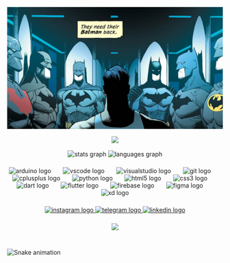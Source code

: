 <img src="./images/batman.jpg" alt="Batman">

<p align="center">
  <a href="https://github.com/DenverCoder1/readme-typing-svg"><img src="https://readme-typing-svg.herokuapp.com/?lines=IF%20The%20App%20Fails...;It's%20Cuz%20I%20Wasn’t%20There%20To%20Debug%20It.&font=Fira%20Code&center=true&width=540&height=60&color=4CB3DF&vCenter=true&size=22"></a>
</p> 

<div align="center">
  <img src="https://github-readme-stats.vercel.app/api?username=ahvvad&hide_title=false&hide_rank=false&show_icons=true&include_all_commits=true&count_private=true&disable_animations=false&theme=dracula&locale=en&hide_border=false" height="150" alt="stats graph"  />
  <img src="https://github-readme-stats.vercel.app/api/top-langs?username=ahvvad&locale=en&hide_title=false&layout=compact&card_width=320&langs_count=4&theme=dracula&hide_border=false" height="150"alt="languages graph"  />
</div>

###
<div align="center">
  <img src="https://cdn.jsdelivr.net/gh/devicons/devicon/icons/arduino/arduino-original.svg" height="30" alt="arduino logo"  />
  <img width="20" />
  <img src="https://cdn.jsdelivr.net/gh/devicons/devicon/icons/vscode/vscode-original.svg" height="30" alt="vscode logo"  />
  <img width="20" />
  <img src="https://cdn.jsdelivr.net/gh/devicons/devicon/icons/visualstudio/visualstudio-plain.svg" height="30" alt="visualstudio logo"  />
  <img width="20" />
  <img src="https://cdn.jsdelivr.net/gh/devicons/devicon/icons/git/git-original.svg" height="30" alt="git logo"  />
  <img width="20" />
  <img src="https://cdn.jsdelivr.net/gh/devicons/devicon/icons/cplusplus/cplusplus-original.svg" height="30" alt="cplusplus logo"  />
  <img width="20" />
  <img src="https://cdn.jsdelivr.net/gh/devicons/devicon/icons/python/python-original.svg" height="30" alt="python logo"  />
  <img width="20" />
  <img src="https://cdn.jsdelivr.net/gh/devicons/devicon/icons/html5/html5-original.svg" height="30" alt="html5 logo"  />
  <img width="20" />
  <img src="https://cdn.jsdelivr.net/gh/devicons/devicon/icons/css3/css3-original.svg" height="30" alt="css3 logo"  />
  <img width="20" />
  <img src="https://cdn.jsdelivr.net/gh/devicons/devicon/icons/dart/dart-original.svg" height="30" alt="dart logo"  />
  <img width="20" />
  <img src="https://cdn.jsdelivr.net/gh/devicons/devicon/icons/flutter/flutter-original.svg" height="30" alt="flutter logo"  />
  <img width="20" />
  <img src="https://cdn.jsdelivr.net/gh/devicons/devicon/icons/firebase/firebase-plain.svg" height="30" alt="firebase logo"  />
  <img width="20" />
  <img src="https://cdn.jsdelivr.net/gh/devicons/devicon/icons/figma/figma-original.svg" height="30" alt="figma logo"  />
  <img width="20" />
  <img src="https://cdn.jsdelivr.net/gh/devicons/devicon/icons/xd/xd-plain.svg" height="30" alt="xd logo"  />
</div>

###
<div align="center">
  <a href="https://www.instagram.com/ahvvad_" target="_blank">
    <img src="https://raw.githubusercontent.com/maurodesouza/profile-readme-generator/master/src/assets/icons/social/instagram/default.svg" width="49" height="37" alt="instagram logo"  />
  </a>
  <a href="https://t.me/ahvvvad" target="_blank">
    <img src="https://raw.githubusercontent.com/maurodesouza/profile-readme-generator/master/src/assets/icons/social/telegram/default.svg" width="49" height="37" alt="telegram logo"  />
  </a>
  <a href="www.linkedin.com/in/ahvvad" target="_blank">
    <img src="https://raw.githubusercontent.com/maurodesouza/profile-readme-generator/master/src/assets/icons/social/linkedin/default.svg" width="49" height="37" alt="linkedin logo"  />
  </a>
</div>

###
<div align="center">
  <img src="https://visitor-badge.laobi.icu/badge?page_id=ahvvad.ahvvad&left_color=teal&right_color=teal&left_text=profile%20views"  />
</div>

###
<br clear="both">
<img src="https://raw.githubusercontent.com/ahvvad/ahvvad/output/snake.svg" alt="Snake animation" />



      


